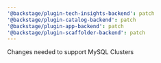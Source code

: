 ```yaml
---
'@backstage/plugin-tech-insights-backend': patch
'@backstage/plugin-catalog-backend': patch
'@backstage/plugin-app-backend': patch
'@backstage/plugin-scaffolder-backend': patch
---
```


Changes needed to support MySQL Clusters
